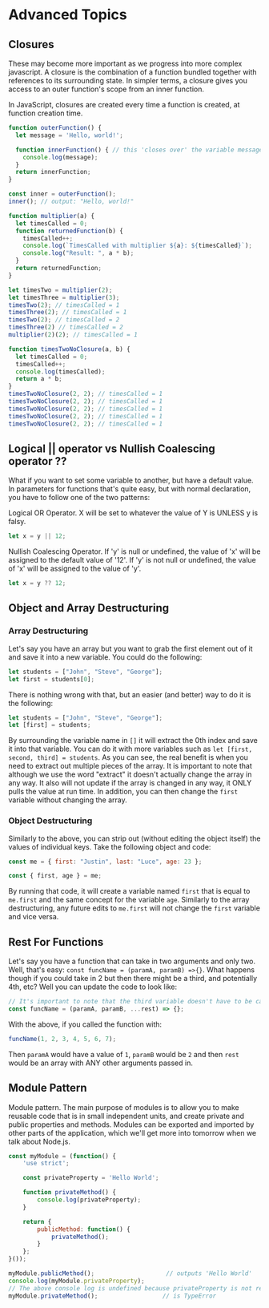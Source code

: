 # Advanced Topics

## Closures

These may become more important as we progress into more complex javascript. A closure is the combination of a function bundled together with references to its surrounding state.  In simpler terms, a closure gives you access to an outer function's scope from an inner function. 

In JavaScript, closures are created every time a function is created, at function creation time.

```javascript
function outerFunction() {
  let message = 'Hello, world!';

  function innerFunction() { // this 'closes over' the variable message, and allows it to access its value
    console.log(message);
  }
  return innerFunction;
}

const inner = outerFunction();
inner(); // output: "Hello, world!"

function multiplier(a) {
  let timesCalled = 0;
  function returnedFunction(b) {
    timesCalled++;
    console.log(`TimesCalled with multiplier ${a}: ${timesCalled}`);
    console.log("Result: ", a * b);
  }
  return returnedFunction;
}

let timesTwo = multiplier(2);
let timesThree = multiplier(3);
timesTwo(2); // timesCalled = 1
timesThree(2); // timesCalled = 1
timesTwo(2); // timesCalled = 2
timesThree(2) // timesCalled = 2
multiplier(2)(2); // timesCalled = 1

function timesTwoNoClosure(a, b) {
  let timesCalled = 0;
  timesCalled++;
  console.log(timesCalled);
  return a * b;
}
timesTwoNoClosure(2, 2); // timesCalled = 1
timesTwoNoClosure(2, 2); // timesCalled = 1
timesTwoNoClosure(2, 2); // timesCalled = 1
timesTwoNoClosure(2, 2); // timesCalled = 1
timesTwoNoClosure(2, 2); // timesCalled = 1
```

## Logical || operator vs Nullish Coalescing operator ??

What if you want to set some variable to another, but have a default value. In parameters for functions that's quite easy, but with normal declaration, you have to follow one of the two patterns:


Logical OR Operator. X will be set to whatever the value of Y is UNLESS y is falsy.
```javascript
let x = y || 12;
```

Nullish Coalescing Operator. If 'y' is null or undefined, the value of 'x' will be assigned to the default value of '12'.
If 'y' is not null or undefined, the value of 'x' will be assigned to the value of 'y'.
```javascript
let x = y ?? 12;
```

## Object and Array Destructuring

### Array Destructuring

Let's say you have an array but you want to grab the first element out of it and save it into a new variable. You could do the following:

```javascript
let students = ["John", "Steve", "George"];
let first = students[0];
```

There is nothing wrong with that, but an easier (and better) way to do it is the following:

```javascript
let students = ["John", "Steve", "George"];
let [first] = students;
```

By surrounding the variable name in `[]` it will extract the 0th index and save it into that variable. You can do it with more variables such as `let [first, second, third] = students`. As you can see, the real benefit is when you need to extract out multiple pieces of the array. It is important to note that although we use the word "extract" it doesn't actually change the array in any way. It also will not update if the array is changed in any way, it ONLY pulls the value at run time. In addition, you can then change the `first` variable without changing the array.

### Object Destructuring

Similarly to the above, you can strip out (without editing the object itself) the values of individual keys. Take the following object and code:

```javascript
const me = { first: "Justin", last: "Luce", age: 23 };

const { first, age } = me;
```

By running that code, it will create a variable named `first` that is equal to `me.first` and the same concept for the variable `age`. Similarly to the array destructuring, any future edits to `me.first` will not change the `first` variable and vice versa.

## Rest For Functions

Let's say you have a function that can take in two arguments and only two. Well, that's easy: `const funcName = (paramA, paramB) =>{}`. What happens though if you could take in 2 but then there might be a third, and potentially 4th, etc? Well you can update the code to look like:

```javascript
// It's important to note that the third variable doesn't have to be called rest, but the ... ARE required.
const funcName = (paramA, paramB, ...rest) => {};
```

With the above, if you called the function with:

```javascript
funcName(1, 2, 3, 4, 5, 6, 7);
```

Then `paramA` would have a value of `1`, `paramB` would be `2` and then `rest` would be an array with ANY other arguments passed in.

## Module Pattern

Module pattern. The main purpose of modules is to allow you to make reusable code that is in small independent units, and create private and public properties and methods. Modules can be exported and imported by other parts of the application, which we'll get more into tomorrow when we talk about Node.js.

```javascript
const myModule = (function() {
    'use strict';

    const privateProperty = 'Hello World';

    function privateMethod() {
        console.log(privateProperty);
    }

    return {
        publicMethod: function() {
            privateMethod();
        }
    };
}());

myModule.publicMethod();                    // outputs 'Hello World'
console.log(myModule.privateProperty);     
// The above console log is undefined because privateProperty is not returned by the enclosing function and is not a property of the myModule object – it's private within the closure.
myModule.privateMethod();                  // is TypeError
```
